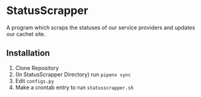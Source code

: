 # StatusScrapper

A program which scraps the statuses of our service providers and updates our cachet site.

## Installation
1. Clone Repository
2. (In StatusScrapper Directory) run `pipenv sync`
3. Edit `configs.py`
4. Make a crontab entry to run `statusscrapper.sh`
